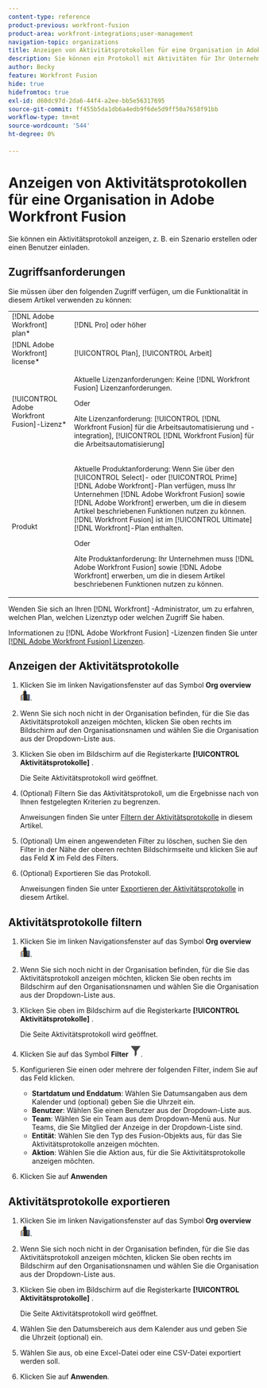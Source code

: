 ```yaml
---
content-type: reference
product-previous: workfront-fusion
product-area: workfront-integrations;user-management
navigation-topic: organizations
title: Anzeigen von Aktivitätsprotokollen für eine Organisation in Adobe Workfront Fusion
description: Sie können ein Protokoll mit Aktivitäten für Ihr Unternehmen anzeigen, z. B. die Erstellung oder Aktivierung eines Szenarios.
author: Becky
feature: Workfront Fusion
hide: true
hidefromtoc: true
exl-id: d60dc97d-2da6-44f4-a2ee-bb5e56317695
source-git-commit: ff455b5da1db6a4edb9f6de5d9ff50a7658f91bb
workflow-type: tm+mt
source-wordcount: '544'
ht-degree: 0%

---
```


# Anzeigen von Aktivitätsprotokollen für eine Organisation in Adobe Workfront Fusion

<!--Move to new repo-->

Sie können ein Aktivitätsprotokoll anzeigen, z. B. ein Szenario erstellen oder einen Benutzer einladen.

## Zugriffsanforderungen

Sie müssen über den folgenden Zugriff verfügen, um die Funktionalität in diesem Artikel verwenden zu können:

<table style="table-layout:auto">  
 <col> 
 <col> 
 <tbody> 
  <tr> 
    <td role="rowheader">[!DNL Adobe Workfront] plan*</td> 
   <td> <p>[!DNL Pro] oder höher</p> </td> 
  </tr> 
  <tr data-mc-conditions=""> 
   <td role="rowheader">[!DNL Adobe Workfront] license*</td> 
   <td> <p>[!UICONTROL Plan], [!UICONTROL Arbeit]</p> </td> 
  </tr> 
  <tr> 
   <td role="rowheader">[!UICONTROL Adobe Workfront Fusion]-Lizenz*</td> 
  <td>
   <p>Aktuelle Lizenzanforderungen: Keine [!DNL Workfront Fusion] Lizenzanforderungen.</p>
   <p>Oder</p>
   <p>Alte Lizenzanforderung: [!UICONTROL [!DNL Workfront Fusion] für die Arbeitsautomatisierung und -integration], [!UICONTROL [!DNL Workfront Fusion] für die Arbeitsautomatisierung]</p>
   </td>  
  </tr> 
  <tr> 
   <td role="rowheader">Produkt</td> 
   <td>
   <p>Aktuelle Produktanforderung: Wenn Sie über den [!UICONTROL Select]- oder [!UICONTROL Prime] [!DNL Adobe Workfront]-Plan verfügen, muss Ihr Unternehmen [!DNL Adobe Workfront Fusion] sowie [!DNL Adobe Workfront] erwerben, um die in diesem Artikel beschriebenen Funktionen nutzen zu können. [!DNL Workfront Fusion] ist im [!UICONTROL Ultimate] [!DNL Workfront]-Plan enthalten.</p>
   <p>Oder</p>
   <p>Alte Produktanforderung: Ihr Unternehmen muss [!DNL Adobe Workfront Fusion] sowie [!DNL Adobe Workfront] erwerben, um die in diesem Artikel beschriebenen Funktionen nutzen zu können.</p>
   </td> 
  </tr> 
 </tbody> 
</table>

Wenden Sie sich an Ihren [!DNL Workfront] -Administrator, um zu erfahren, welchen Plan, welchen Lizenztyp oder welchen Zugriff Sie haben.

Informationen zu [!DNL Adobe Workfront Fusion] -Lizenzen finden Sie unter [[!DNL Adobe Workfront Fusion] Lizenzen](../../workfront-fusion/get-started/license-automation-vs-integration.md).

## Anzeigen der Aktivitätsprotokolle

1. Klicken Sie im linken Navigationsfenster auf das Symbol **Org overview** ![Org overview icon](assets/org-overview-icon.png).
1. Wenn Sie sich noch nicht in der Organisation befinden, für die Sie das Aktivitätsprotokoll anzeigen möchten, klicken Sie oben rechts im Bildschirm auf den Organisationsnamen und wählen Sie die Organisation aus der Dropdown-Liste aus.
1. Klicken Sie oben im Bildschirm auf die Registerkarte **[!UICONTROL Aktivitätsprotokolle]** .

   Die Seite Aktivitätsprotokoll wird geöffnet.
1. (Optional) Filtern Sie das Aktivitätsprotokoll, um die Ergebnisse nach von Ihnen festgelegten Kriterien zu begrenzen.

   Anweisungen finden Sie unter [Filtern der Aktivitätsprotokolle](#filter-the-activity-logs) in diesem Artikel.
1. (Optional) Um einen angewendeten Filter zu löschen, suchen Sie den Filter in der Nähe der oberen rechten Bildschirmseite und klicken Sie auf das Feld **X** im Feld des Filters.
1. (Optional) Exportieren Sie das Protokoll.

   Anweisungen finden Sie unter [Exportieren der Aktivitätsprotokolle](#export-the-activity-logs) in diesem Artikel.


## Aktivitätsprotokolle filtern

1. Klicken Sie im linken Navigationsfenster auf das Symbol **Org overview** ![Org overview icon](assets/org-overview-icon.png).
1. Wenn Sie sich noch nicht in der Organisation befinden, für die Sie das Aktivitätsprotokoll anzeigen möchten, klicken Sie oben rechts im Bildschirm auf den Organisationsnamen und wählen Sie die Organisation aus der Dropdown-Liste aus.
1. Klicken Sie oben im Bildschirm auf die Registerkarte **[!UICONTROL Aktivitätsprotokolle]** .

   Die Seite Aktivitätsprotokoll wird geöffnet.
1. Klicken Sie auf das Symbol **Filter** ![Filter](assets/filter-activity-log.png).
1. Konfigurieren Sie einen oder mehrere der folgenden Filter, indem Sie auf das Feld klicken.

   * **Startdatum und Enddatum**: Wählen Sie Datumsangaben aus dem Kalender und (optional) geben Sie die Uhrzeit ein.
   * **Benutzer**: Wählen Sie einen Benutzer aus der Dropdown-Liste aus.
   * **Team**: Wählen Sie ein Team aus dem Dropdown-Menü aus. Nur Teams, die Sie Mitglied der Anzeige in der Dropdown-Liste sind.
   * **Entität**: Wählen Sie den Typ des Fusion-Objekts aus, für das Sie Aktivitätsprotokolle anzeigen möchten.
   * **Aktion**: Wählen Sie die Aktion aus, für die Sie Aktivitätsprotokolle anzeigen möchten.

1. Klicken Sie auf **Anwenden**

## Aktivitätsprotokolle exportieren

1. Klicken Sie im linken Navigationsfenster auf das Symbol **Org overview** ![Org overview icon](assets/org-overview-icon.png).
1. Wenn Sie sich noch nicht in der Organisation befinden, für die Sie das Aktivitätsprotokoll anzeigen möchten, klicken Sie oben rechts im Bildschirm auf den Organisationsnamen und wählen Sie die Organisation aus der Dropdown-Liste aus.
1. Klicken Sie oben im Bildschirm auf die Registerkarte **[!UICONTROL Aktivitätsprotokolle]** .

   Die Seite Aktivitätsprotokoll wird geöffnet.
1. Wählen Sie den Datumsbereich aus dem Kalender aus und geben Sie die Uhrzeit (optional) ein.
1. Wählen Sie aus, ob eine Excel-Datei oder eine CSV-Datei exportiert werden soll.
1. Klicken Sie auf **Anwenden**.

